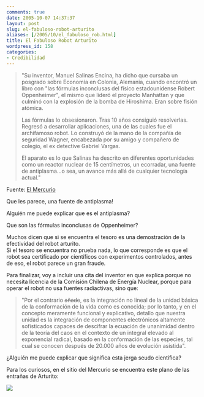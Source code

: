 ```yaml
---
comments: true
date: 2005-10-07 14:37:37
layout: post
slug: el-fabuloso-robot-arturito
aliases: [/2005/10/el_fabuloso_rob.html]
title: El Fabuloso Robot Arturito
wordpress_id: 158
categories:
- Credibilidad
---
```


> "Su inventor, Manuel Salinas Encina, ha dicho que cursaba un posgrado sobre Economía en Colonia, Alemania, cuando encontró un libro con "las fórmulas inconclusas del físico estadounidense Robert Oppenheimer", el mismo que lideró el proyecto Manhattan y que culminó con la explosión de la bomba de Hiroshima. Eran sobre fisión atómica.
> 
> Las fórmulas lo obsesionaron. Tras 10 años consiguió resolverlas. Regresó a desarrollar aplicaciones, una de las cuales fue el archifamoso robot. Lo construyó de la mano de la compañía de seguridad Wagner, encabezada por su amigo y compañero de colegio, el ex detective Gabriel Vargas.
> 
> El aparato es lo que Salinas ha descrito en diferentes oportunidades como un reactor nuclear de 15 centímetros, un ecorradar, una fuente de antiplasma...o sea, un avance más allá de cualquier tecnología actual."

Fuente: [El Mercurio](http://diario.elmercurio.com/2005/10/06/ciencia_y_tecnologia/ciencia_y_tecnologia/noticias/078EF302-4E09-4587-90CF-FCDCD18119C0.htm)

Que les parece, una fuente de antiplasma!

Alguién me puede explicar que es el antiplasma?

Que son las fórmulas inconclusas de Oppenheimer?

Muchos dicen que si se encuentra el tesoro es una demostración de la efectividad del robot arturito.   
Si el tesoro se encuentra no prueba nada, lo que corresponde es que el robot sea certificado por científicos con experimentos controlados, antes de eso, el robot parece un gran fraude.

Para finalizar, voy a incluir una cita del inventor en que explica porque no necesita licencia de la Comisión Chilena de Energía Nuclear, porque para operar el robot no usa fuentes radiactivas, sino que:

> "Por el contrario <del>añade</del>, es la integración no lineal de la unidad básica de la conformación de la vida como es conocida; por lo tanto, y en el concepto meramente funcional y explicativo, detallo que nuestra unidad es la integración de componentes electrónicos altamente sofisticados capaces de descifrar la ecuación de unanimidad dentro de la teoría del caos en el contexto de un integral elevado al exponencial radical, basado en la conformación de las especies, tal cual se conocen después de 20.000 años de evolución asistida".

¿Alguién me puede explicar que significa esta jerga seudo científica?

Para los curiosos, en el sitio del Mercurio se encuentra este plano de las entrañas de Arturito:

[![](http://www.lnds.net/archives/arturito-thumb.JPG)](http://www.lnds.net/archives/arturito.html)



